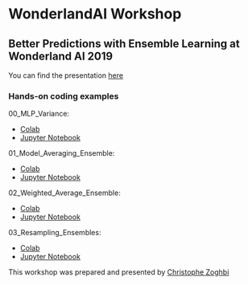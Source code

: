 # WonderlandAI Workshop
## Better Predictions with Ensemble Learning at Wonderland AI 2019

You can find the presentation [here](https://drive.google.com/open?id=1VRLpE7Cf7eRVdG071y9Zmvgi0Fnl7l_o)

### Hands-on coding examples

00_MLP_Variance:
* [Colab](https://colab.research.google.com/drive/1Ass7OHu4AEhrlxufKAU8U1Xem2mLuNA3)
* [Jupyter Notebook](./notebooks/00_MLP_Variance.ipynb)


01_Model_Averaging_Ensemble:
* [Colab](https://colab.research.google.com/drive/1GQ46ibWJlY_2N5NfNN5vsakKR45CrYSd)
* [Jupyter Notebook](./notebooks/01_Model_Averaging_Ensemble.ipynb)


02_Weighted_Average_Ensemble:
* [Colab](https://colab.research.google.com/drive/1me1uKXhtF8BERqX5OqhCCAiMph_vJnKx)
* [Jupyter Notebook](./notebooks/02_Weighted_Average_Ensemble.ipynb)


03_Resampling_Ensembles:
* [Colab](https://colab.research.google.com/drive/1mZuehC6l22zsvusIHzofuimqMjLJBgR0)
* [Jupyter Notebook](./notebooks/03_Resampling_Ensembles.ipynb)


This workshop was prepared and presented by [Christophe Zoghbi](https://www.linkedin.com/in/christophezoghbi/)
